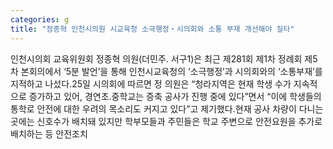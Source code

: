 ```yaml
---
categories: g
title: "정종혁 인천시의원 시교육청 소극행정・시의회와 소통 부재 개선해야 질타"
---
```

인천시의회 교육위원회 정종혁 의원(더민주. 서구1)은 최근 제281회 제1차 정례회 제5차 본회의에서 ‘5분 발언’을 통해 인천시교육청의 ‘소극행정’과 시의회와의 ‘소통부재’를 지적하고 나섰다.25일 시의회에 따르면 정 의원은 “청라지역은 현재 학생 수가 지속적으로 증가하고 있어, 경연초․중학교는 증축 공사가 진행 중에 있다”면서 “이에 학생들의 통학로 안전에 대한 우려의 목소리도 커지고 있다”고 제기했다.현재 공사 차량이 다니는 곳에는 신호수가 배치돼 있지만 학부모들과 주민들은 학교 주변으로 안전요원을 추가로 배치하는 등 안전조치